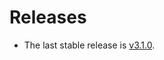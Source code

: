 Releases
========

-   The last stable release is
    [v3.1.0](https://github.com/Galts-Gulch/avarice/releases/tag/v3.1.0).
